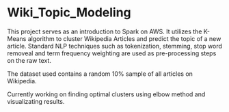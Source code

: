 # Wiki_Topic_Modeling
This project serves as an introduction to Spark on AWS. It utilizes the K-Means algorithm to cluster Wikipedia Articles and predict the topic of a new article. Standard NLP techniques such as tokenization, stemming, stop word removeal and term frequency weighting are used as pre-processing steps on the raw text.

The dataset used contains a random 10% sample of all articles on Wikipedia.

Currently working on finding optimal clusters using elbow method and visualizating results.
